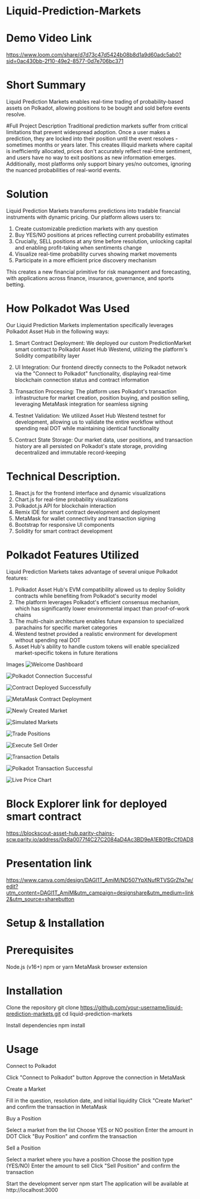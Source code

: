 # Liquid-Prediction-Markets


# Demo Video Link

https://www.loom.com/share/d7d73c47d5424b08b8d1a9d60adc5ab0?sid=0ac430bb-2f10-49e2-8577-0d7e706bc371

# Short Summary 
Liquid Prediction Markets enables real-time trading of probability-based assets on Polkadot, allowing positions to be bought and sold before events resolve.

#Full Project Description
Traditional prediction markets suffer from critical limitations that prevent widespread adoption. Once a user makes a prediction, they are locked into their position until the event resolves - sometimes months or years later. This creates illiquid markets where capital is inefficiently allocated, prices don't accurately reflect real-time sentiment, and users have no way to exit positions as new information emerges. Additionally, most platforms only support binary yes/no outcomes, ignoring the nuanced probabilities of real-world events.

# Solution
Liquid Prediction Markets transforms predictions into tradable financial instruments with dynamic pricing. Our platform allows users to:

1. Create customizable prediction markets with any question
2. Buy YES/NO positions at prices reflecting current probability estimates
3. Crucially, SELL positions at any time before resolution, unlocking capital and enabling profit-taking when sentiments change
4. Visualize real-time probability curves showing market movements
5. Participate in a more efficient price discovery mechanism

This creates a new financial primitive for risk management and forecasting, with applications across finance, insurance, governance, and sports betting.


# How Polkadot Was Used

Our Liquid Prediction Markets implementation specifically leverages Polkadot Asset Hub in the following ways:

1. Smart Contract Deployment: We deployed our custom PredictionMarket smart contract to Polkadot Asset Hub Westend, utilizing the platform's Solidity compatibility layer

2. UI Integration: Our frontend directly connects to the Polkadot network via the "Connect to Polkadot" functionality, displaying real-time blockchain connection status and contract information 

3. Transaction Processing: The platform uses Polkadot's transaction infrastructure for market creation, position buying, and position selling, leveraging MetaMask integration for seamless signing

4. Testnet Validation: We utilized Asset Hub Westend testnet for development, allowing us to validate the entire workflow without spending real DOT while maintaining identical functionality

5. Contract State Storage: Our market data, user positions, and transaction history are all persisted on Polkadot's state storage, providing decentralized and immutable record-keeping

# Technical Description. 
1. React.js for the frontend interface and dynamic visualizations
2. Chart.js for real-time probability visualizations
3. Polkadot.js API for blockchain interaction
4. Remix IDE for smart contract development and deployment
5. MetaMask for wallet connectivity and transaction signing
6. Bootstrap for responsive UI components
7. Solidity for smart contract development



# Polkadot Features Utilized
Liquid Prediction Markets takes advantage of several unique Polkadot features:

1. Polkadot Asset Hub's EVM compatibility allowed us to deploy Solidity contracts while benefiting from Polkadot's security model
2. The platform leverages Polkadot's efficient consensus mechanism, which has significantly lower environmental impact than proof-of-work chains
3. The multi-chain architecture enables future expansion to specialized parachains for specific market categories
4. Westend testnet provided a realistic environment for development without spending real DOT
5. Asset Hub's ability to handle custom tokens will enable specialized market-specific tokens in future iterations

Images
![Welcome Dashboard](images/welcome_dashboard.png)

![Polkadot Connection Successful](images/successfulconnection_polkadot.png)

![Contract Deployed Successfully](images/successful_deployment.png)

![MetaMask Contract Deployment](images/metamask_contractdeployment.png)

![Newly Created Market](images/newlycreated_market.png)

![Simulated Markets](images/simulated_markets.png)

![Trade Positions](images/trade_positions.png)

![Execute Sell Order](images/trade_positionsell.png)

![Transaction Details](images/transaction_details.png)

![Polkadot Transaction Successful](images/successfultransaction_polkadot.png)

![Live Price Chart](images/live_pricechart.png)

# Block Explorer link for deployed smart contract 
https://blockscout-asset-hub.parity-chains-scw.parity.io/address/0x8a0077f4C27C2084aD4Ac3BD9eA1EB0fBcCf0AD8

# Presentation link
https://www.canva.com/design/DAGl1T_AmiM/ND507YpXNufRTVSGrZfq7w/edit?utm_content=DAGl1T_AmiM&utm_campaign=designshare&utm_medium=link2&utm_source=sharebutton


# Setup & Installation
# Prerequisites

Node.js (v16+)
npm or yarn
MetaMask browser extension


# Installation

Clone the repository
git clone https://github.com/your-username/liquid-prediction-markets.git
cd liquid-prediction-markets

Install dependencies
npm install



# Usage

Connect to Polkadot

Click "Connect to Polkadot" button
Approve the connection in MetaMask


Create a Market

Fill in the question, resolution date, and initial liquidity
Click "Create Market" and confirm the transaction in MetaMask


Buy a Position

Select a market from the list
Choose YES or NO position
Enter the amount in DOT
Click "Buy Position" and confirm the transaction


Sell a Position

Select a market where you have a position
Choose the position type (YES/NO)
Enter the amount to sell
Click "Sell Position" and confirm the transaction

Start the development server
npm start
The application will be available at http://localhost:3000






